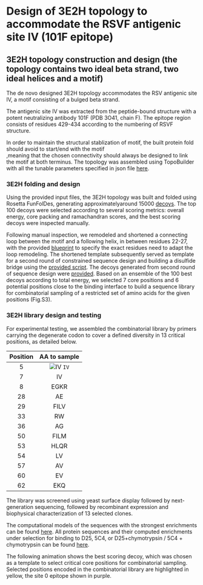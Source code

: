 # Design of 3E2H topology to accommodate the RSVF antigenic site IV (101F epitope) 
## 3E2H topology construction and design (the topology contains two ideal beta strand, two ideal helices and a motif) 
The de novo designed 3E2H topology accommodates the RSV antigenic site IV, a motif consisting of a bulged beta strand.  

The antigenic site IV was extracted from the peptide-bound structure with a potent neutralizing antibody 101F (PDB 3O41, chain F). The epitope region consists of residues 429-434 according to the numbering of RSVF structure.

In order to maintain the structural stablization of motif, the built protein fold should avoid to start/end with the motif  
,meaning that the chosen connectivity should always be designed to link the motif at both terminus. The topology was assembled using TopoBuilder with all the tunable parameters specified in json file [here](./1\)Foling_trajectory/3E2H.json). 

### 3E2H folding and design 
Using the provided input files, the 3E2H topology was built and folded using Rosetta FunFolDes, generating approximatelyaround 15000 [decoys](./1\)Foling_trajectory/B1E_C1E_C2H_A1E_A2H/3E2H_folding_design.csv). The top 100 decoys were selected according to several scoring metrics: overall energy, core packing and ramachandran scores, and the best scoring decoys were inspected manually. 

Following manual inspection, we remodeled and shortened a connecting loop between the motif and a following helix, in between residues 22-27, with the provided [blueprint](./2\)Remodel_fix_connection/3E2H_rd1_blueprint) to specify the exact residues need to adapt the loop remodeling. The shortened template subsequently served as template for a second round of 
constrained sequence design and building a disulfide bridge using the [provided script](./3\)Sequence_design_selection/3E2H_layerdesign_protocol.xml). The decoys generated from second round of sequence design were [provided](./3\)Sequence_design_selection/3E2H.minisilent.gz). Based on an ensemble of the 100 best decoys according to total energy, we selected 7 core positions and 6 potential positions close to the binding interface to build a sequence library for combinatorial sampling of a restricted set of amino acids for the given positions (Fig.S3). 

### 3E2H library design and testing 
For experimental testing, we assembled the combinatorial library by primers carrying the degenerate codon to cover a defined diversity in 13 critical positions, as detailed below.

| Position| AA to sample|
| :------:|:-----------:|
| 5       | ![IV](https://placehold.it/15/f03c15/000000?text=IV) `IV`      |
| 7       | IV          |
| 8       | EGKR        |
| 28      | AE          | 
| 29      | FILV        | 
| 33      | RW          | 
| 36      | AG          | 
| 50      | FILM        |
| 53      | HLQR        |
| 54      | LV          | 
| 57      | AV          |
| 60      | EV          |
| 62      | EKQ         |


The library was screened using yeast surface display followed by next-generation sequencing, followed by recombinant expression and biophysical characterization of 13 selected clones. 

The computational models of the sequences with the strongest enrichments can be found [here](./output/pdb_files_of_best_models). All protein sequences and their computed enrichments under selection for binding to D25, 5C4, or D25+chymotrypsin / 5C4 + chymotrypsin can be found [here](./B1H_A1H_B2E_A2H/output/3H1L_02_sequences_enrichment.csv). 



The following animation shows the best scoring decoy, which was chosen as a template to select critical core positions for combinatorial sampling. Selected positions encoded in the combinatorial library are highlighted in yellow, the site 0 epitope shown in purple. 
